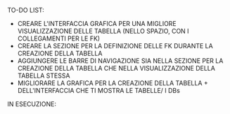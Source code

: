 TO-DO LIST:
- CREARE L'INTERFACCIA GRAFICA PER UNA MIGLIORE VISUALIZZAZIONE DELLE TABELLA (NELLO SPAZIO, CON I COLLEGAMENTI PER LE FK)
- CREARE LA SEZIONE PER LA DEFINIZIONE DELLE FK DURANTE LA CREAZIONE DELLA TABELLA
- AGGIUNGERE LE BARRE DI NAVIGAZIONE SIA NELLA SEZIONE PER LA CREAZIONE DELLA TABELLA CHE NELLA VISUALIZZAZIONE DELLA TABELLA STESSA
- MIGLIORARE LA GRAFICA PER LA CREAZIONE DELLA TABELLA + DELL'INTERFACCIA CHE TI MOSTRA LE TABELLE/ I DBs

IN ESECUZIONE:
